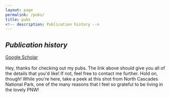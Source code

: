 ```yaml
---
layout: page
permalink: /pubs/
title: pubs
<!-- description: Publication history -->
---
```

<h2><em>Publication history</em></h2> 
<A HREF = "https://scholar.google.com/citations?user=Y8982UEAAAAJ&hl=en">Google Scholar</A>
<br>
<br>
Hey, thanks for checking out my pubs. The link above should give you all of the details that you'd like! If not, feel free to contact me further. Hold on, though! 
While you're here, take a peek at this shot from North Cascades National Park, one of the many reasons that I feel so grateful to be living
in the lovely PNW!
<br>
